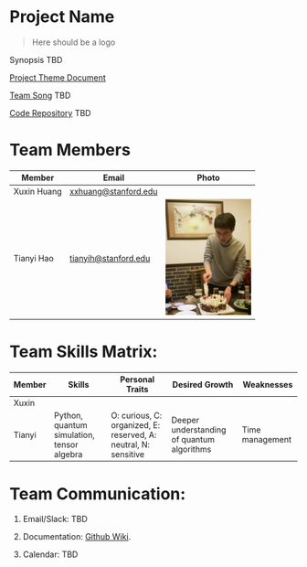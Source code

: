 # Project Name

> Here should be a logo

Synopsis TBD

[Project Theme Document](https://github.com/cs210/IBM-QC-Open-Pit-Mining/blob/main/IBM-Quantum-OpenPitMining-v2.pdf)

[Team Song]() TBD

[Code Repository]() TBD

# Team Members
Member | Email | Photo
--- | --- | ---
Xuxin Huang | xxhuang@stanford.edu |  
Tianyi Hao | tianyih@stanford.edu | <img src="assets/Tianyi_Hao.jpg" alt="Tianyi Hao" width="150"/> 

# Team Skills Matrix:

Member | Skills | Personal Traits | Desired Growth | Weaknesses
--- | --- | --- | --- | ---
Xuxin |  |  |  |  
Tianyi | Python, quantum simulation, tensor algebra | O: curious, C: organized, E: reserved, A: neutral, N: sensitive | Deeper understanding of quantum algorithms | Time management 


# Team Communication:
1. Email/Slack: TBD

3. Documentation: [Github Wiki](https://github.com/cs210/IBM-QC-Open-Pit-Mining/wiki).

4. Calendar: TBD
